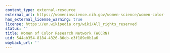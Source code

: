 ```yaml
---
content_type: external-resource
external_url: https://womeninscience.nih.gov/women-science/women-color-research-network-wocrn
has_external_license_warning: true
license: https://en.wikipedia.org/wiki/All_rights_reserved
status: ''
title: Women of Color Research Network (WOCRN)
uid: 544ab354-8184-4326-86eb-e3f189e0b1a6
wayback_url: ''
---
```

